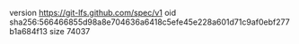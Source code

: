 version https://git-lfs.github.com/spec/v1
oid sha256:566466855d98a8e704636a6418c5efe45e228a601d71c9af0ebf277b1a684f13
size 74037
